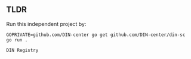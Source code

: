 ## TLDR

Run this independent project by:
```console
GOPRIVATE=github.com/DIN-center go get github.com/DIN-center/din-sc
go run .
                                                                                                    
DIN Registry
```
